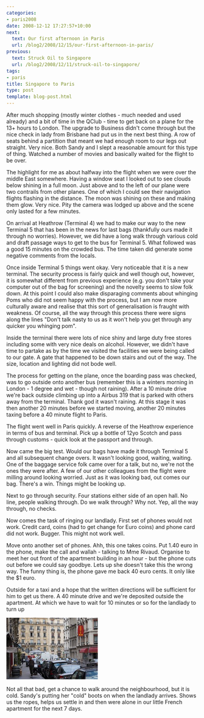```yaml
---
categories:
- paris2008
date: 2008-12-12 17:27:57+10:00
next:
  text: Our first afternoon in Paris
  url: /blog2/2008/12/15/our-first-afternoon-in-paris/
previous:
  text: Struck Oil to Singapore
  url: /blog2/2008/12/11/struck-oil-to-singapore/
tags:
- paris
title: Singapore to Paris
type: post
template: blog-post.html
---
```

After much shopping (mostly winter clothes - much needed and used already) and a bit of time in the QClub - time to get back on a plane for the 13+ hours to London. The upgrade to Business didn't come through but the nice check in lady from Brisbane had put us in the next best thing. A row of seats behind a partition that meant we had enough room to our legs out straight. Very nice. Both Sandy and I slept a reasonable amount for this type of thing. Watched a number of movies and basically waited for the flight to be over.

The highlight for me as about halfway into the flight when we were over the middle East somewhere. Having a window seat I looked out to see clouds below shining in a full moon. Just above and to the left of our plane were two contrails from other planes. One of which I could see their navigation flights flashing in the distance. The moon was shining on these and making them glow. Very nice. Pity the camera was lodged up above and the scene only lasted for a few minutes.

On arrival at Heathrow (Terminal 4) we had to make our way to the new Terminal 5 that has been in the news for last bags (thankfully ours made it through no worries). However, we did have a long walk through various cold and draft passage ways to get to the bus for Terminal 5. What followed was a good 15 minutes on the crowded bus. The time taken did generate some negative comments from the locals.

Once inside Terminal 5 things went okay. Very noticeable that it is a new terminal. The security process is fairly quick and well though out, however, it is somewhat different from previous experience (e.g. you don't take your computer out of the bag for screening) and the novelty seems to slow folk down. At this point I could also make disparaging comments about whinging Poms who did not seem happy with the process, but I am now more culturally aware and realise that this sort of generalisation is fraught with weakness. Of course, all the way through this process there were signs along the lines "Don't talk nasty to us as it won't help you get through any quicker you whinging pom".

Inside the terminal there were lots of nice shiny and large duty free stores including some with very nice deals on alcohol. However, we didn't have time to partake as by the time we visited the facilities we were being called to our gate. A gate that happened to be down stairs and out of the way. The size, location and lighting did not bode well.

The process for getting on the plane, once the boarding pass was checked, was to go outside onto another bus (remember this is a winters morning in London - 1 degree and wet - though not raining). After a 10 minute drive we're back outside climbing up into a Airbus 319 that is parked with others away from the terminal. Thank god it wasn't raining. At this stage it was then another 20 minutes before we started moving, another 20 minutes taxing before a 40 minute flight to Paris.

The flight went well in Paris quickly. A reverse of the Heathrow experience in terms of bus and terminal. Pick up a bottle of 12yo Scotch and pass through customs - quick look at the passport and through.

Now came the big test. Would our bags have made it through Terminal 5 and all subsequent change overs. It wasn't looking good, waiting, waiting. One of the baggage service folk came over for a talk, but no, we're not the ones they were after. A few of our other colleagues from the flight were milling around looking worried. Just as it was looking bad, out comes our bag. There's a win. Things might be looking up.

Next to go through security. Four stations either side of an open hall. No line, people walking through. Do we walk through? Why not. Yep, all the way through, no checks.

Now comes the task of ringing our landlady. First set of phones would not work. Credit card, coins (had to get change for Euro coins) and phone card did not work. Bugger. This might not work well.

Move onto another set of phones. Ahh, this one takes coins. Put 1.40 euro in the phone, make the call and wallah - talking to Mme Rivaud. Organise to meet her out front of the apartment building in an hour - but the phone cuts out before we could say goodbye. Lets up she doesn't take this the wrong way. The funny thing is, the phone gave me back 40 euro cents. It only like the $1 euro.

Outside for a taxi and a hope that the written directions will be sufficient for him to get us there. A 40 minute drive and we're deposited outside the apartment. At which we have to wait for 10 minutes or so for the landlady to turn up

[![Waiting for Mme Rivaud](images/3102194738_2c20cc3574_m.jpg)](http://www.flickr.com/photos/david_jones/3102194738/ "Waiting for Mme Rivaud by David T Jones, on Flickr")

Not all that bad, get a chance to walk around the neighbourhood, but it is cold. Sandy's putting her "cold" boots on when the landlady arrives. Shows us the ropes, helps us settle in and then were alone in our little French apartment for the next 7 days.